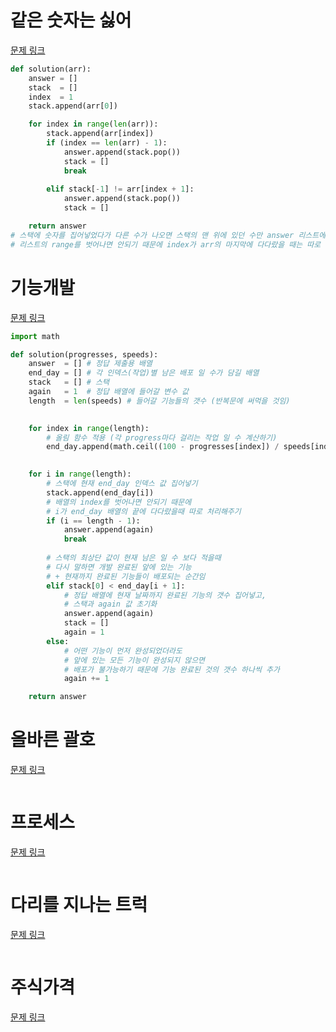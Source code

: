 # 같은 숫자는 싫어
[문제 링크](https://school.programmers.co.kr/learn/courses/30/lessons/12906)
```python
def solution(arr):
    answer = []
    stack  = []
    index  = 1
    stack.append(arr[0])

    for index in range(len(arr)):
        stack.append(arr[index])
        if (index == len(arr) - 1):
            answer.append(stack.pop())
            stack = []
            break
        
        elif stack[-1] != arr[index + 1]:
            answer.append(stack.pop())
            stack = []

    return answer
# 스택에 숫자를 집어넣었다가 다른 수가 나오면 스택의 맨 위에 있던 수만 answer 리스트에 append 하고 스택을 초기화 시킨다.(스택에 남아있던 수들 초기화), 이를 반복
# 리스트의 range를 벗어나면 안되기 때문에 index가 arr의 마지막에 다다랐을 때는 따로 처리해주기

```

# 기능개발
[문제 링크](https://school.programmers.co.kr/learn/courses/30/lessons/42586)
```python
import math

def solution(progresses, speeds):
    answer  = [] # 정답 제출용 배열
    end_day = [] # 각 인덱스(작업)별 남은 배포 일 수가 담길 배열
    stack   = [] # 스택
    again   = 1  # 정답 배열에 들어갈 변수 값
    length  = len(speeds) # 들어갈 기능들의 갯수 (반복문에 써먹을 것임)
    

    for index in range(length):
        # 올림 함수 적용 (각 progress마다 걸리는 작업 일 수 계산하기)
        end_day.append(math.ceil((100 - progresses[index]) / speeds[index])) 
        

    for i in range(length):
        # 스택에 현재 end_day 인덱스 값 집어넣기
        stack.append(end_day[i]) 
        # 배열의 index를 벗어나면 안되기 때문에 
        # i가 end_day 배열의 끝에 다다랐을때 따로 처리해주기
        if (i == length - 1): 
            answer.append(again)
            break
        
        # 스택의 최상단 값이 현재 남은 일 수 보다 적을때
        # 다시 말하면 개발 완료된 앞에 있는 기능 
        # + 현재까지 완료된 기능들이 배포되는 순간임
        elif stack[0] < end_day[i + 1]: 
            # 정답 배열에 현재 날짜까지 완료된 기능의 갯수 집어넣고,
            # 스택과 again 값 초기화
            answer.append(again)
            stack = []
            again = 1 
        else:
            # 어떤 기능이 먼저 완성되었더라도 
            # 앞에 있는 모든 기능이 완성되지 않으면 
            # 배포가 불가능하기 때문에 기능 완료된 것의 갯수 하나씩 추가
            again += 1

    return answer
```

# 올바른 괄호
[문제 링크](https://school.programmers.co.kr/learn/courses/30/lessons/12909)
```python

```

# 프로세스
[문제 링크](https://school.programmers.co.kr/learn/courses/30/lessons/42587)
```python

```

# 다리를 지나는 트럭
[문제 링크](https://school.programmers.co.kr/learn/courses/30/lessons/42583)
```python

```

# 주식가격 
[문제 링크](https://school.programmers.co.kr/learn/courses/30/lessons/42584)
```python

```